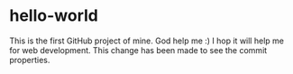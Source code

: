 # hello-world
This is the first GitHub project of mine. God help me :)
I hop it will help me for web development.
This change has been made to see the commit properties.
